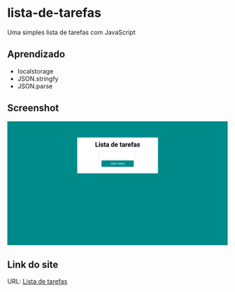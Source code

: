 # lista-de-tarefas
Uma simples lista de tarefas com JavaScript

## Aprendizado
- localstorage
- JSON.stringfy
- JSON.parse

## Screenshot
![](./img/preview.png)

## Link do site

URL: [Lista de tarefas](https://matheusrenner22.github.io/lista-de-tarefas/)